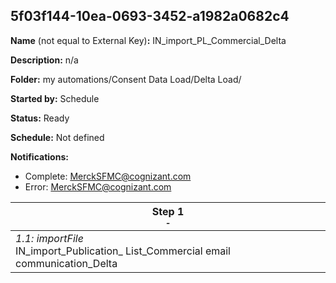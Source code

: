 ## 5f03f144-10ea-0693-3452-a1982a0682c4

**Name** (not equal to External Key)**:** IN_import_PL_Commercial_Delta

**Description:** n/a

**Folder:** my automations/Consent Data Load/Delta Load/

**Started by:** Schedule

**Status:** Ready

**Schedule:** Not defined

**Notifications:**

* Complete: MerckSFMC@cognizant.com
* Error: MerckSFMC@cognizant.com

| Step 1<br>_<small>-</small>_ |
| --- |
| _1.1: importFile_<br>IN_import_Publication_ List_Commercial email communication_Delta |
